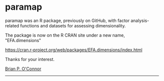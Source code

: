 # paramap

paramap was an R package, previously on GitHub, with factor analysis-related functions and datasets for assessing dimensionality.

The package is now on the R CRAN site under a new name, "EFA.dimensions"

https://cran.r-project.org/web/packages/EFA.dimensions/index.html

Thanks for your interest.

[Brian P. O'Connor](https://people.ok.ubc.ca/brioconn/boconnor.html)

---
